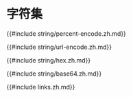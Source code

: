 # 字符集

{{#include string/percent-encode.zh.md}}

{{#include string/url-encode.zh.md}}

{{#include string/hex.zh.md}}

{{#include string/base64.zh.md}}

{{#include links.zh.md}}
